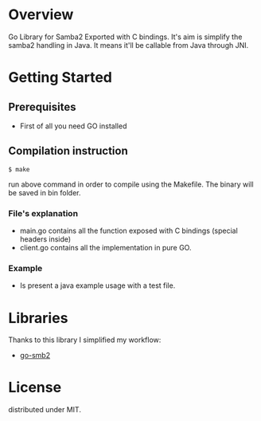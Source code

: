 # Overview
Go Library for Samba2 Exported with C bindings.
It's aim is simplify the samba2 handling in Java.
It means it'll be callable from Java through JNI.

# Getting Started

## Prerequisites
 - First of all you need GO installed

## Compilation instruction
``` 
$ make
```
run above command in order to compile using the Makefile.
The binary will be saved in bin folder.

### File's explanation
- main.go contains all the function exposed with C bindings (special headers inside)
- client.go contains all the implementation in pure GO.

### Example
- Is present a java example usage with a test file.

# Libraries
Thanks to this library I simplified my workflow:
 - [go-smb2](https://github.com/hirochachacha/go-smb2)
# License
distributed under MIT.
